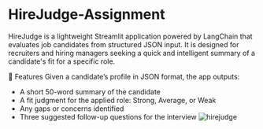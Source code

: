 # HireJudge-Assignment
HireJudge is a lightweight Streamlit application powered by LangChain that evaluates job candidates from structured JSON input. It is designed for recruiters and hiring managers seeking a quick and intelligent summary of a candidate's fit for a specific role.

🚀 Features
Given a candidate’s profile in JSON format, the app outputs:
- A short 50-word summary of the candidate
- A fit judgment for the applied role: Strong, Average, or Weak
- Any gaps or concerns identified
- Three suggested follow-up questions for the interview
![hirejudge](https://github.com/user-attachments/assets/50e34f6b-76da-4c9b-b3ec-c615a7014776)
